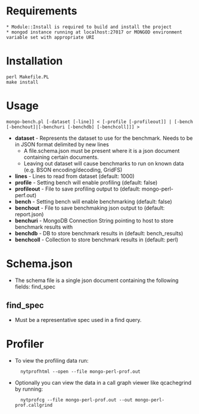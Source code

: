 # Requirements

	* Module::Install is required to build and install the project
	* mongod instance running at localhost:27017 or MONGOD environment variable set with appropriate URI

# Installation

	perl Makefile.PL
	make install

# Usage

	mongo-bench.pl [-dataset [-line]] < [-profile [-profileout]] | [-bench [-benchout]|[-benchuri [-benchdb] [-benchcoll]]] >
	
* **dataset** - Represents the dataset to use for the benchmark. Needs to be in JSON format delimited by new lines
	* A file.schema.json must be present where it is a json document containing certain documents.
	* Leaving out dataset will cause benchmarks to run on known data (e.g. BSON encoding/decoding, GridFS)
* **lines** - Lines to read from dataset (default: 1000)
* **profile** - Setting bench will enable profiling (default: false)
* **profileout** - File to save profiling output to (default: mongo-perl-perf.out)
* **bench** - Setting bench will enable benchmarking (default: false)
* **benchout** - File to save benchmaking json output to (default: report.json)
* **benchuri** - MongoDB Connection String pointing to host to store benchmark results with
* **benchdb** - DB to store benchmark results in (default: bench_results)
* **benchcoll** - Collection to store benchmark results in (default: perl)

# Schema.json

* The schema file is a single json document containing the following fields: find_spec

## find_spec

* Must be a representative spec used in a find query.

# Profiler
	
* To view the profiling data run:

		nytprofhtml --open --file mongo-perl-prof.out

* Optionally you can view the data in a call graph viewer like qcachegrind by running:

		nytprofcg --file mongo-perl-prof.out --out mongo-perl-prof.callgrind

